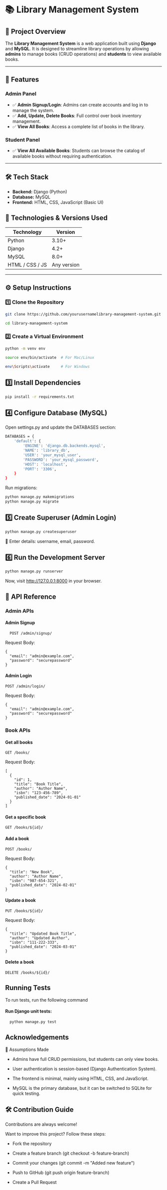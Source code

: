 # 📚 Library Management System

## 📖 Project Overview

The **Library Management System** is a web application built using **Django** and **MySQL**. It is designed to streamline library operations by allowing **admins** to manage books (CRUD operations) and **students** to view available books.

---

## 🚀 Features

### **Admin Panel**
- ✅ **Admin Signup/Login**: Admins can create accounts and log in to manage the system.
- ✅ **Add, Update, Delete Books**: Full control over book inventory management.
- ✅ **View All Books**: Access a complete list of books in the library.

### **Student Panel**
- ✅ **View All Available Books**: Students can browse the catalog of available books without requiring authentication.

---

## 🛠 Tech Stack

- **Backend:** Django (Python)
- **Database:** MySQL
- **Frontend:** HTML, CSS, JavaScript (Basic UI)

## 🚀 Technologies & Versions Used
| **Technology** | **Version** |
|--------------|------------|
| Python       | 3.10+      |
| Django       | 4.2+       |
| MySQL        | 8.0+       |
| HTML / CSS / JS | Any version |



---

## ⚙️ Setup Instructions

### **1️⃣ Clone the Repository**
```sh
git clone https://github.com/yourusernamelibrary-management-system.git

cd library-management-system
```




### **2️⃣ Create a Virtual Environment**
```sh
python -m venv env

source env/bin/activate  # For Mac/Linux

env\Scripts\activate     # For Windows
```


## 3️⃣ Install Dependencies
```sh
pip install -r requirements.txt


```

## 4️⃣ Configure Database (MySQL)

Open settings.py and update the DATABASES section:
```sh
DATABASES = {
    'default': {
        'ENGINE': 'django.db.backends.mysql',
        'NAME': 'library_db',
        'USER': 'your_mysql_user',
        'PASSWORD': 'your_mysql_password',
        'HOST': 'localhost',
        'PORT': '3306',
    }
}

```


Run migrations:
```sh
python manage.py makemigrations
python manage.py migrate

```

## 5️⃣ Create Superuser (Admin Login)

```sh
python manage.py createsuperuser

```
👤 Enter details: username, email, password.


## 6️⃣ Run the Development Server
```sh
python manage.py runserver

```
Now, visit http://127.0.0.1:8000 in your browser.



## 📜 API Reference

### Admin APIs

#### Admin Signup

```http
  POST /admin/signup/

```
Request Body:
```
{
  "email": "admin@example.com",
  "password": "securepassword"
}
```

#### Admin Login

```
POST /admin/login/

```
Request Body:
```
{
  "email": "admin@example.com",
  "password": "securepassword"
}

```

### Book APIs

#### Get all books

```
GET /books/

```
Request Body:
```
[
  {
    "id": 1,
    "title": "Book Title",
    "author": "Author Name",
    "isbn": "123-456-789",
    "published_date": "2024-01-01"
  }
]

```
#### Get a specific book

```
GET /books/${id}/

```
#### Add a book

```
POST /books/

```
Request Body:
```
{
  "title": "New Book",
  "author": "Author Name",
  "isbn": "987-654-321",
  "published_date": "2024-02-01"
}

```

#### Update a book

```
PUT /books/${id}/

```
Request Body:
```
{
  "title": "Updated Book Title",
  "author": "Updated Author",
  "isbn": "111-222-333",
  "published_date": "2024-03-01"
}

```

#### Delete a book
```
DELETE /books/${id}/

```

## Running Tests

To run tests, run the following command
#### Run Django unit tests:
```bash
  python manage.py test

```


## Acknowledgements


📌 Assumptions Made

- Admins have full CRUD permissions, but students can only view books.

- User authentication is session-based (Django Authentication System).

- The frontend is minimal, mainly using HTML, CSS, and JavaScript.

- MySQL is the primary database, but it can be switched to SQLite for quick testing.

  
## 🛠 Contribution Guide

Contributions are always welcome!


Want to improve this project? Follow these steps:

- Fork the repository

- Create a feature branch (git checkout -b feature-branch)

- Commit your changes (git commit -m "Added new feature")

- Push to GitHub (git push origin feature-branch)

- Create a Pull Request



